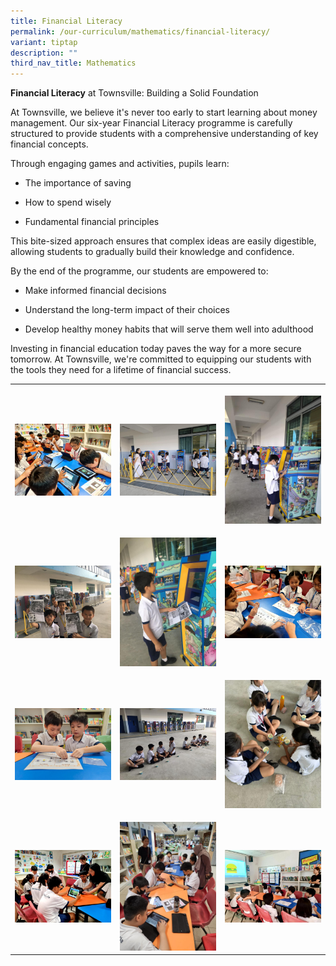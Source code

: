 ```yaml
---
title: Financial Literacy
permalink: /our-curriculum/mathematics/financial-literacy/
variant: tiptap
description: ""
third_nav_title: Mathematics
---
```

<p><strong>Financial Literacy</strong> at Townsville: Building a Solid Foundation</p>
<p>At Townsville, we believe it's never too early to start learning about
money management. Our six-year Financial Literacy programme is carefully
structured to provide students with a comprehensive understanding of key
financial concepts.</p>
<p>Through engaging games and activities, pupils learn:</p>
<ul data-tight="true" class="tight">
<li>
<p>The importance of saving</p>
</li>
<li>
<p>How to spend wisely</p>
</li>
<li>
<p>Fundamental financial principles</p>
</li>
</ul>
<p>This bite-sized approach ensures that complex ideas are easily digestible,
allowing students to gradually build their knowledge and confidence.</p>
<p>By the end of the programme, our students are empowered to:</p>
<ul data-tight="true" class="tight">
<li>
<p>Make informed financial decisions</p>
</li>
<li>
<p>Understand the long-term impact of their choices</p>
</li>
<li>
<p>Develop healthy money habits that will serve them well into adulthood</p>
</li>
</ul>
<p>Investing in financial education today paves the way for a more secure
tomorrow. At Townsville, we're committed to equipping our students with
the tools they need for a lifetime of financial success.</p>
<table style="minWidth: 75px">
<colgroup>
<col>
<col>
<col>
</colgroup>
<tbody>
<tr>
<th rowspan="1" colspan="1">
<p></p>
<div class="isomer-image-wrapper">
<img style="width: 100%" height="auto" width="100%" alt="" src="/images/Maths/Financial Literacy/FLphotos__1_.jpeg">
</div>
</th>
<th rowspan="1" colspan="1">
<p></p>
<div class="isomer-image-wrapper">
<img style="width: 100%" height="auto" width="100%" alt="" src="/images/Maths/Financial Literacy/FLphotos__2_.jpeg">
</div>
</th>
<th rowspan="1" colspan="1">
<p></p>
<div class="isomer-image-wrapper">
<img style="width: 100%" height="auto" width="100%" alt="" src="/images/Maths/Financial Literacy/FLphotos__3_.jpeg">
</div>
</th>
</tr>
<tr>
<td rowspan="1" colspan="1">
<p></p>
<div class="isomer-image-wrapper">
<img style="width: 100%" height="auto" width="100%" alt="" src="/images/Maths/Financial Literacy/FLphotos__4_.jpeg">
</div>
</td>
<td rowspan="1" colspan="1">
<p></p>
<div class="isomer-image-wrapper">
<img style="width: 100%" height="auto" width="100%" alt="" src="/images/Maths/Financial Literacy/FLphotos__5_.jpeg">
</div>
</td>
<td rowspan="1" colspan="1">
<p></p>
<div class="isomer-image-wrapper">
<img style="width: 100%" height="auto" width="100%" alt="" src="/images/Maths/Financial Literacy/FLphotos__6_.jpeg">
</div>
</td>
</tr>
<tr>
<td rowspan="1" colspan="1">
<p></p>
<div class="isomer-image-wrapper">
<img style="width: 100%" height="auto" width="100%" alt="" src="/images/Maths/Financial Literacy/FLphotos__7_.jpeg">
</div>
</td>
<td rowspan="1" colspan="1">
<p></p>
<div class="isomer-image-wrapper">
<img style="width: 100%" height="auto" width="100%" alt="" src="/images/Maths/Financial Literacy/FLphotos__8_.jpeg">
</div>
</td>
<td rowspan="1" colspan="1">
<p></p>
<div class="isomer-image-wrapper">
<img style="width: 100%" height="auto" width="100%" alt="" src="/images/Maths/Financial Literacy/FLphotos__9_.jpeg">
</div>
</td>
</tr>
<tr>
<td rowspan="1" colspan="1">
<p></p>
<div class="isomer-image-wrapper">
<img style="width: 100%" height="auto" width="100%" alt="" src="/images/Maths/Financial Literacy/FLphotos__10_.jpeg">
</div>
</td>
<td rowspan="1" colspan="1">
<p></p>
<div class="isomer-image-wrapper">
<img style="width: 100%" height="auto" width="100%" alt="" src="/images/Maths/Financial Literacy/FLphotos__11_.jpeg">
</div>
</td>
<td rowspan="1" colspan="1">
<p></p>
<div class="isomer-image-wrapper">
<img style="width: 100%" height="auto" width="100%" alt="" src="/images/Maths/Financial Literacy/FLphotos__12_.jpeg">
</div>
</td>
</tr>
</tbody>
</table>
<p></p>